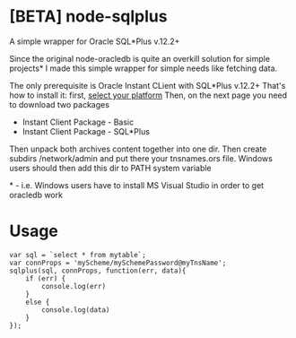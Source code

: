 # [BETA] node-sqlplus
A simple wrapper for Oracle SQL*Plus v.12.2+

Since the original node-oracledb is quite an overkill solution for simple projects* I made this simple wrapper for simple needs like fetching data.

The only prerequisite is Oracle Instant CLient with SQL*Plus v.12.2+
That's how to install it: first, [select your platform](http://www.oracle.com/technetwork/database/features/instant-client/index-097480.html)
Then, on the next page you need to download two packages 
- Instant Client Package - Basic
- Instant Client Package - SQL*Plus

Then unpack both archives content together into one dir.
Then create subdirs /network/admin and put there your tnsnames.ors file.
Windows users should then add this dir to PATH system variable

\* - i.e. Windows users have to install MS Visual Studio in order to get oracledb work

# Usage
```
var sql = `select * from mytable`;
var connProps = 'myScheme/mySchemePassword@myTnsName';
sqlplus(sql, connProps, function(err, data){
	if (err) {
		console.log(err)
	}
	else {
		console.log(data)
	}
});
```
